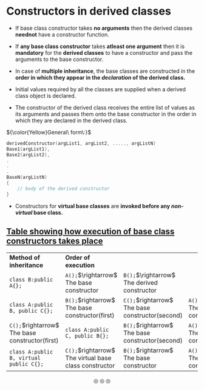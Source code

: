 # Constructors in derived classes

* If base class constructor takes **no arguments** then the derived classes **neednot** have a constructor function.
* If **any base class constructor** takes **atleast one argument** then it is **mandatory** for the **derived classes** to have a constructor and pass the arguments to the base constructor.

* In case of **multiple inheritance**, the base classes are constructed in the **order in which they appear in the _declaration_ of the derived class.**
* Initial values required by all the classes are supplied when a derived class object is declared.
* The constructor of the derived class receives the entire list of values as its arguments and passes them onto the base constructor in the order in which they are declared in the derived class.

${\color{Yellow}General\ form\:}$
```c++
derivedConstructor(argList1, argList2, ....., argListN)
Base1(argList1),
Base2(argList2),
.
.
.
BaseN(argListN)
{
	// body of the derived constructor
}
```

* Constructors for **virtual base classes** are **invoked before any _non-virtual_ base class.**


## <ins>Table showing how execution of base class constructors takes place</ins>

<table>
<tr>
<td><strong>Method of inheritance</strong></td>
<td><strong>Order of execution</strong></td>
</tr>

<tr>
<td rowspan="2"><code>class B:public A{};</code></td>
</tr>

<tr>
<td><code>A();</code>$\rightarrow$ The base constructor</td>
<td><code>B();</code>$\rightarrow$ The derived constructor</td>
</tr>

<tr>
<td rowspan="3"><code>class A:public B, public C{};</code></td>
</tr>

<tr>
<td><code>B();</code>$rightarrow$ The base constructor(first)</td>
<td><code>C();</code>$rightarrow$ The base constructor(second)</td>
<td><code>A();</code>$rightarrow$ The derived constructor</td>
</tr>

<tr>
<td rowspan="3"><code>class A:public C, public B{};</code></td>
</tr>

<tr>
<td><code>C();</code>$rightarrow$ The base constructor(first)</td>
<td><code>B();</code>$rightarrow$ The base constructor(second)</td>
<td><code>A();</code>$rightarrow$ The derived constructor</td>
</tr>

<tr>
<td rowspan="3"><code>class A:public B, virtual public C{};</code></td>
</tr>

<tr>
<td><code>C();</code>$rightarrow$ The virtual base class constructor</td>
<td><code>B();</code>$rightarrow$ The base constructor</td>
<td><code>A();</code>$rightarrow$ The derived constructor</td>
</tr>

</table>

<p align="center">
&#9678; &#9678; &#9678;
</p>
